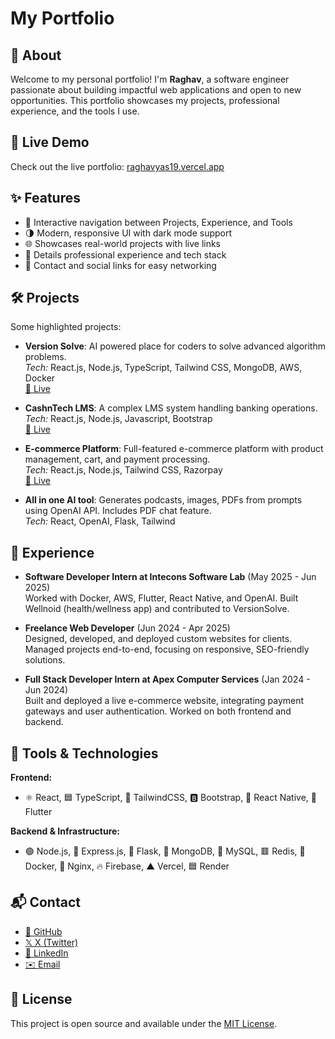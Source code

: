 # My Portfolio

## 👋 About

Welcome to my personal portfolio! I'm **Raghav**, a software engineer passionate about building impactful web applications and open to new opportunities. This portfolio showcases my projects, professional experience, and the tools I use.

## 🚀 Live Demo

Check out the live portfolio: [raghavyas19.vercel.app](https://raghavyas19.vercel.app)

## ✨ Features

- 🧭 Interactive navigation between Projects, Experience, and Tools
- 🌗 Modern, responsive UI with dark mode support
- 🌐 Showcases real-world projects with live links
- 💼 Details professional experience and tech stack
- 🤝 Contact and social links for easy networking

## 🛠️ Projects

Some highlighted projects:

- **Version Solve**: AI powered place for coders to solve advanced algorithm problems.  
  _Tech:_ React.js, Node.js, TypeScript, Tailwind CSS, MongoDB, AWS, Docker  
  [🔗 Live](https://versionsolve.xyz)

- **CashnTech LMS**: A complex LMS system handling banking operations.  
  _Tech:_ React.js, Node.js, Javascript, Bootstrap  
  [🔗 Live](https://cash-n-tech.vercel.app/homescreen)

- **E-commerce Platform**: Full-featured e-commerce platform with product management, cart, and payment processing.  
  _Tech:_ React.js, Node.js, Tailwind CSS, Razorpay  
  [🔗 Live](https://rs-healthcare.vercel.app)

- **All in one AI tool**: Generates podcasts, images, PDFs from prompts using OpenAI API. Includes PDF chat feature.  
  _Tech:_ React, OpenAI, Flask, Tailwind

## 💼 Experience

- **Software Developer Intern at Intecons Software Lab** (May 2025 - Jun 2025)  
  Worked with Docker, AWS, Flutter, React Native, and OpenAI. Built Wellnoid (health/wellness app) and contributed to VersionSolve.

- **Freelance Web Developer** (Jun 2024 - Apr 2025)  
  Designed, developed, and deployed custom websites for clients. Managed projects end-to-end, focusing on responsive, SEO-friendly solutions.

- **Full Stack Developer Intern at Apex Computer Services** (Jan 2024 - Jun 2024)  
  Built and deployed a live e-commerce website, integrating payment gateways and user authentication. Worked on both frontend and backend.

## 🧰 Tools & Technologies

**Frontend:**
- ⚛️ React, 🟦 TypeScript, 🌊 TailwindCSS, 🅱️ Bootstrap, 📱 React Native, 💙 Flutter

**Backend & Infrastructure:**
- 🟢 Node.js, 🚂 Express.js, 🍶 Flask, 🍃 MongoDB, 🐬 MySQL, 🟥 Redis, 🐳 Docker, 🚦 Nginx, 🔥 Firebase, ▲ Vercel, 🟦 Render

## 📬 Contact

- [🐙 GitHub](https://github.com/raghavyas19)
- [𝕏 X (Twitter)](https://x.com/raghavyas19)
- [💼 LinkedIn](https://linkedin.com/in/raghavyas19)
- [✉️ Email](mailto:raghavyas19@gmail.com)

## 📝 License

This project is open source and available under the [MIT License](LICENSE).
